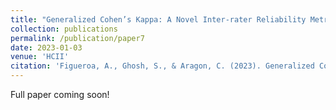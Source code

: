 ```yaml
---
title: "Generalized Cohen’s Kappa: A Novel Inter-rater Reliability Metric for Non-Mutually Exclusive Categories"
collection: publications
permalink: /publication/paper7
date: 2023-01-03
venue: 'HCII'
citation: 'Figueroa, A., Ghosh, S., & Aragon, C. (2023). Generalized Cohen’s Kappa: A Novel Inter-rater Reliability Metric for Non-Mutually Exclusive Categories. In International Conference on Human-Computer Interaction.'
---
```

Full paper coming soon!


<!-- ---
title: "Establishing TikTok as a Platform for Informal Learning: Evidence from Mixed Methods Analysis of Creators and Viewers"
collection: publications
permalink: /publication/paper6
date: 2023-01-02
venue: 'HICSS'
citation: 'Sourojit Ghosh, and Andrea Figueroa. 2023. Establishing TikTok as a Platform for Informal Learning: Evidence from Mixed-Methods Analysis of Creators and Viewers. In Proceedings of the 56th Hawaii International Conference on System Sciences, 2431-2440. https://hdl.handle.net/10125/102931'
---
[Download paper here](https://sourojitghosh.github.io/files/0237.pdf)

[View Presentation here](https://docs.google.com/presentation/d/1Q2NU9apoEEdybbRLFk0Vo15xIG3Q7GQ7Gnaiy6ZvBlw/edit?usp=sharing) -->

